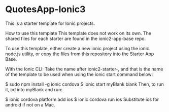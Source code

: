 # QuotesApp-Ionic3
This is a starter template for Ionic projects.

How to use this template
This template does not work on its own. The shared files for each starter are found in the ionic2-app-base repo.

To use this template, either create a new ionic project using the ionic node.js utility, or copy the files from this repository into the Starter App Base.

With the Ionic CLI:
Take the name after ionic2-starter-, and that is the name of the template to be used when using the ionic start command below:

$ sudo npm install -g ionic cordova
$ ionic start myBlank blank
Then, to run it, cd into myBlank and run:

$ ionic cordova platform add ios
$ ionic cordova run ios
Substitute ios for android if not on a Mac.
